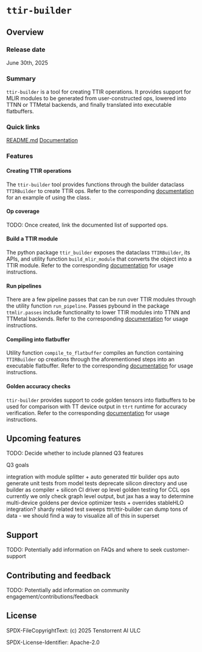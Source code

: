 # `ttir-builder`

## Overview

### Release date
June 30th, 2025

### Summary
`ttir-builder` is a tool for creating TTIR operations. It provides support for MLIR modules to be generated from user-constructed ops, lowered into TTNN or TTMetal backends, and finally translated into executable flatbuffers.

### Quick links

[README.md](./README.md)
[Documentation](../../docs/src/ttir-builder.md)

### Features

#### Creating TTIR operations

The `ttir-builder` tool provides functions through the builder dataclass `TTIRBuilder` to create TTIR ops. Refer to the corresponding [documentation](../../docs/src/ttir-builder.md#creating-a-ttir-module) for an example of using the class.

#### Op coverage

TODO: Once created, link the documented list of supported ops.

#### Build a TTIR module

The python package `ttir_builder` exposes the dataclass `TTIRBuilder`, its APIs, and utility function `build_mlir_module` that converts the object into a TTIR module. Refer to the corresponding [documentation](../../docs/src/ttir-builder.md#creating-a-ttir-module) for usage instructions.

#### Run pipelines

There are a few pipeline passes that can be run over TTIR modules through the utility function `run_pipeline`. Passes pybound in the package `ttmlir.passes` include functionality to lower TTIR modules into TTNN and TTMetal backends. Refer to the corresponding [documentation](../../docs/src/ttir-builder.md#running-a-pipeline) for usage instructions.

#### Compiling into flatbuffer

Utility function `compile_to_flatbuffer` compiles an function containing `TTIRBuilder` op creations through the aforementioned steps into an executable flatbuffer. Refer to the corresponding [documentation](../../docs/src/ttir-builder.md#compiling-into-flatbuffer) for usage instructions.

#### Golden accuracy checks

`ttir-builder` provides support to code golden tensors into flatbuffers to be used for comparison with TT device output in `ttrt` runtime for accuracy verification. Refer to the corresponding [documentation](../../docs/src/ttir-builder.md#golden-mode) for usage instructions.

## Upcoming features

TODO: Decide whether to include planned Q3 features

Q3 goals

integration with module splitter + auto generated ttir builder ops
auto generate unit tests from model tests
deprecate silicon directory and use builder as compiler + silicon CI driver
op level golden testing for CCL ops
currently we only check graph level output, but jax has a way to determine multi-device goldens per device
optimizer tests + overrides
stableHLO integration?
shardy related test sweeps
ttrt/ttir-builder can dump tons of data - we should find a way to visualize all of this in superset

## Support

TODO: Potentially add information on FAQs and where to seek customer-support

## Contributing and feedback

TODO: Potentially add information on community engagement/contributions/feedback

## License

SPDX-FileCopyrightText: (c) 2025 Tenstorrent AI ULC

SPDX-License-Identifier: Apache-2.0
